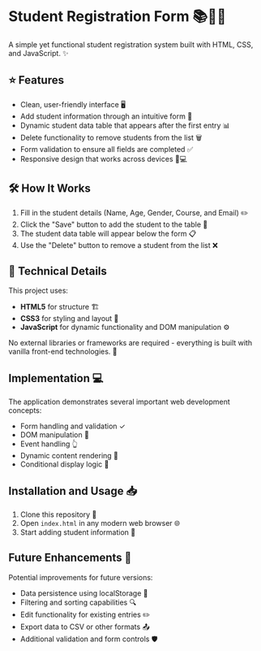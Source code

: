 # Student Registration Form 📚👨‍🎓

A simple yet functional student registration system built with HTML, CSS, and JavaScript. ✨

## ⭐ Features

- Clean, user-friendly interface 🖥️
- Add student information through an intuitive form 📝
- Dynamic student data table that appears after the first entry 📊
- Delete functionality to remove students from the list 🗑️
- Form validation to ensure all fields are completed ✅
- Responsive design that works across devices 📱💻

## 🛠️ How It Works

1. Fill in the student details (Name, Age, Gender, Course, and Email) ✏️
2. Click the "Save" button to add the student to the table 💾
3. The student data table will appear below the form 📋
4. Use the "Delete" button to remove a student from the list ❌

## 🔧 Technical Details

 This project uses:

- **HTML5** for structure 🏗️
- **CSS3** for styling and layout 🎨
- **JavaScript** for dynamic functionality and DOM manipulation ⚙️

No external libraries or frameworks are required - everything is built with vanilla front-end technologies. 🍦

## Implementation 💻

The application demonstrates several important web development concepts:
- Form handling and validation ✓
- DOM manipulation 🔄
- Event handling 👆
- Dynamic content rendering 🔄
- Conditional display logic 🔀

## Installation and Usage 📥

1. Clone this repository 📂
2. Open `index.html` in any modern web browser 🌐
3. Start adding student information 📝

## Future Enhancements 🚀

Potential improvements for future versions:
- Data persistence using localStorage 💽
- Filtering and sorting capabilities 🔍
- Edit functionality for existing entries ✏️
- Export data to CSV or other formats 📤
- Additional validation and form controls 🛡️